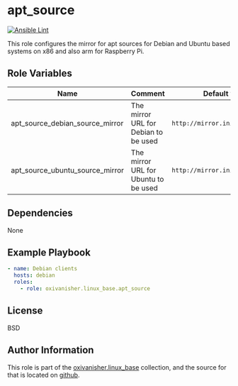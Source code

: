 apt_source
==========
[![Ansible Lint](https://github.com/oxivanisher/role-apt_source/actions/workflows/ansible-lint.yml/badge.svg)](https://github.com/oxivanisher/role-apt_source/actions/workflows/ansible-lint.yml)

This role configures the mirror for apt sources for Debian and Ubuntu based systems on x86 and also arm for Raspberry Pi.

Role Variables
--------------

| Name                            | Comment                              | Default value                    |
|---------------------------------|--------------------------------------|----------------------------------|
| apt_source_debian_source_mirror | The mirror URL for Debian to be used | `http://mirror.init7.net/debian` |
| apt_source_ubuntu_source_mirror | The mirror URL for Ubuntu to be used | `http://mirror.init7.net/ubuntu` |

Dependencies
------------

None

Example Playbook
----------------
```yaml
- name: Debian clients
  hosts: debian
  roles:
    - role: oxivanisher.linux_base.apt_source
```

License
-------

BSD

Author Information
------------------

This role is part of the [oxivanisher.linux_base](https://galaxy.ansible.com/ui/repo/published/oxivanisher/linux_base/) collection, and the source for that is located on [github](https://github.com/oxivanisher/collection-linux_base).
